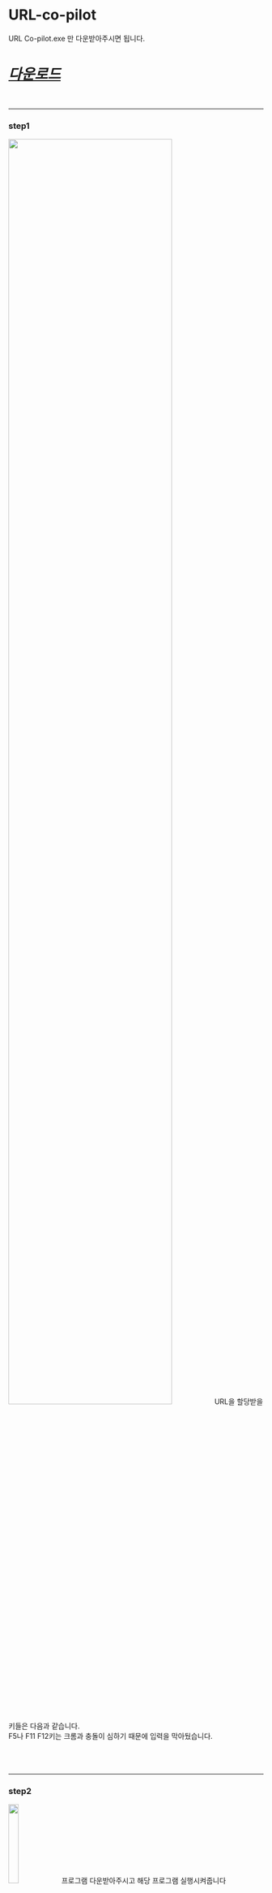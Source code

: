 # URL-co-pilot
URL Co-pilot.exe 만 다운받아주시면 됩니다.
# __*[다운로드](https://github.com/HelloZOOO/URL-co-pilot/raw/main/URL%20Co-pilot.exe)*__
<br/>

***
### step1
<img width="80%" src="https://user-images.githubusercontent.com/42949995/219395147-3d13a84c-eea5-4a78-878f-4fb9f4cf0db8.png"/> 
URL을 할당받을 키들은 다음과 같습니다.<br/>   
F5나 F11 F12키는 크롬과 충돌이 심하기 때문에 입력을 막아뒀습니다.<br/>   
<br/><br/><br/>

***
### step2
<img width="20%" src="https://user-images.githubusercontent.com/42949995/219392767-8cdea519-5511-4d36-8066-419435a3df36.png"/>
프로그램 다운받아주시고 해당 프로그램 실행시켜줍니다
<br/><br/><br/><br/><br/>

***
### step3
<img width="70%" src="https://user-images.githubusercontent.com/42949995/219394043-1c470575-ed0a-4f42-b4c5-12b3df9accec.png"/>
<img width="70%" src="https://user-images.githubusercontent.com/42949995/219394950-8afbf08f-901a-4001-97ee-c1daaee16d08.png"/>
프로그램 실행시켜주시면 크게 URL 입력부분 / 적용부분만 보시면 됩니다만<br/>

__URL 초기화를 누르면 전부 초기화되기 떄문에__<br/>

URL 입력부분을 한번에 입력하는걸 추천드립니다.<br/>
<br/><br/><br/>

***
## 프로그램 실행
<img width="80%" src="https://user-images.githubusercontent.com/42949995/219395323-6561e279-f122-4f55-a898-14efa02929b1.gif"/>
URL을 전부 입력하시고 적용버튼을 누르면 각 키에 URL이 할당되어 크롬 내부에서 바로 탭이동이 가능합니다   &nbsp;
해당 반매크로 프로그램은 다른 프로그램에서도 똑같이 작동하기 떄문에 꼭 크롬탭을 클릭해서 크롬에서만 사용해주세요   &nbsp;

***
<br/><br/><br/>
*반응좋으면 업데이트 할거*   
- 키보드 입력 일시정지 기능   
- 현재 URL 키매핑 저장 기능   
